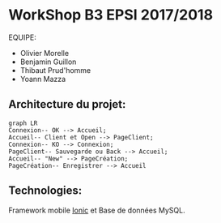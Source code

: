 # WorkShop B3 EPSI 2017/2018

EQUIPE:

- Olivier Morelle
- Benjamin Guillon
- Thibaut Prud'homme
- Yoann Mazza

## Architecture du projet:

```mermaid
graph LR
Connexion-- OK --> Accueil;
Accueil-- Client et Open --> PageClient;
Connexion-- KO --> Connexion;
PageClient-- Sauvegarde ou Back --> Accueil;
Accueil-- "New" --> PageCréation;
PageCréation-- Enregistrer --> Accueil
```

## Technologies:

Framework mobile [Ionic](https://ionicframework.com/) et Base de données MySQL.
